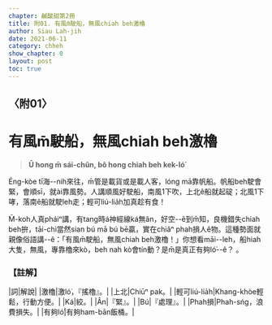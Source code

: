 ```yaml
---
chapter: 鹹酸甜第2冊
title: 附01. 有風m̄駛船，無風chiah beh激櫓
author: Siau Lah-jih
date: 2021-06-11
category: chheh
show_chapter: 0
layout: post
toc: true
---
```


## 〈附01〉
# 有風m̄駛船，無風chiah beh激櫓
> **Ū hong m̄ sái-chûn, bô hong chiah beh kek-ló͘**

Éng-kòe tī海--nih來往，m̄管是載貨或是載人客，lóng mā靠帆船。帆船beh駛會緊，會順sī，就ài靠風勢。人講順風好駛船，南風1下吹，上北ê船就起碇；北風1下哮，落南ê船就駛leh走；輕可liú-lia̍h加真趁有食！

M̄-koh人真pháiⁿ講，有tang時á神經線ká無ân，好空--ê到m̄知，良機錯失chiah beh拚，tāi-chì當然sian bú mā bú bē贏，實在chiâⁿ phah損人ê物。這種勢面就親像俗語講--ê：「有風m̄駛船，無風chiah beh激櫓！」你想看māi--leh，船hiah大隻，無風，專靠櫓來kò，beh nah kò會tín動？是m̄是真正有夠ló͘--ê？
。

### 【註解】

|詞|解說|
|激櫓|激ló͘，『搖櫓』。|
|上北|Chiūⁿ pak。|
|輕可liú-lia̍h|Khang-khòe輕鬆，行動方便。|
|Ká|絞。|
|Ân|『緊』。|
|Bú|『處理』。|
|Phah損|Phah-sńg，浪費損失。|
|有夠ló͘|有夠ham-bān飯桶。|
